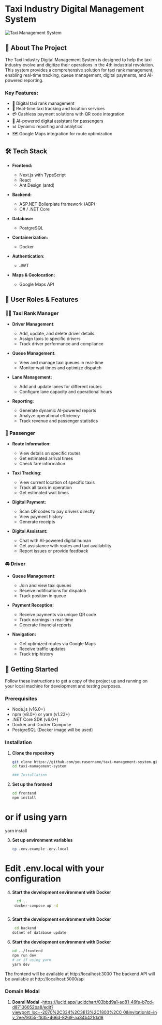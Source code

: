 ﻿# Taxi Industry Digital Management System

![Taxi Management System](https://your-project-logo-url.com/logo.png)

## 🚕 About The Project

The Taxi Industry Digital Management System is designed to help the taxi industry evolve and digitize their operations in the 4th industrial revolution. This system provides a comprehensive solution for taxi rank management, enabling real-time tracking, queue management, digital payments, and AI-powered reporting.

### Key Features:

- 🚖 Digital taxi rank management
- 📱 Real-time taxi tracking and location services
- 💳 Cashless payment solutions with QR code integration
- 🤖 AI-powered digital assistant for passengers
- 📊 Dynamic reporting and analytics
- 🗺️ Google Maps integration for route optimization

## 🛠️ Tech Stack

- **Frontend:**
  - Next.js with TypeScript
  - React
  - Ant Design (antd)

- **Backend:**
  - ASP.NET Boilerplate framework (ABP)
  - C# / .NET Core

- **Database:**
  - PostgreSQL

- **Containerization:**
  - Docker

- **Authentication:**
  - JWT

- **Maps & Geolocation:**
  - Google Maps API

## 👥 User Roles & Features

### 👨‍💼 Taxi Rank Manager

- **Driver Management:**
  - Add, update, and delete driver details
  - Assign taxis to specific drivers
  - Track driver performance and compliance

- **Queue Management:**
  - View and manage taxi queues in real-time
  - Monitor wait times and optimize dispatch

- **Lane Management:**
  - Add and update lanes for different routes
  - Configure lane capacity and operational hours

- **Reporting:**
  - Generate dynamic AI-powered reports
  - Analyze operational efficiency
  - Track revenue and passenger statistics

### 🧍 Passenger

- **Route Information:**
  - View details on specific routes
  - Get estimated arrival times
  - Check fare information

- **Taxi Tracking:**
  - View current location of specific taxis
  - Track all taxis in operation
  - Get estimated wait times

- **Digital Payment:**
  - Scan QR codes to pay drivers directly
  - View payment history
  - Generate receipts

- **Digital Assistant:**
  - Chat with AI-powered digital human
  - Get assistance with routes and taxi availability
  - Report issues or provide feedback

### 🚘 Driver

- **Queue Management:**
  - Join and view taxi queues
  - Receive notifications for dispatch
  - Track position in queue

- **Payment Reception:**
  - Receive payments via unique QR code
  - Track earnings in real-time
  - Generate financial reports

- **Navigation:**
  - Get optimized routes via Google Maps
  - Receive traffic updates
  - Track trip history

## 🚀 Getting Started

Follow these instructions to get a copy of the project up and running on your local machine for development and testing purposes.

### Prerequisites

- Node.js (v16.0+)
- npm (v8.0+) or yarn (v1.22+)
- .NET Core SDK (v6.0+)
- Docker and Docker Compose
- PostgreSQL (Docker image will be used)

### Installation

1. **Clone the repository**
   ```bash
   git clone https://github.com/yourusername/taxi-management-system.git
   cd taxi-management-system

   ### Installation

2. **Set up the frontend**
   ```bash
   cd frontend
   npm install
# or if using yarn
yarn install

3. **Set up environment variables**
   ```bash
   cp .env.example .env.local
# Edit .env.local with your configuration

4. **Start the development environment with Docker**
   ```bash
     cd ..
    docker-compose up -d
    
5. **Start the development environment with Docker**
   ```bash
    cd backend
   dotnet ef database update

6. **Start the development environment with Docker**
   ```bash
   cd ../frontend
   npm run dev
   # or if using yarn
   yarn dev

The frontend will be available at http://localhost:3000
The backend API will be available at http://localhost:5000/api

### Domain Modal

1. **Doami Modal**
   -https://lucid.app/lucidchart/03bbd9a1-ad81-46fe-b7cd-d87136052ba8/edit?viewport_loc=-2070%2C334%2C3813%2C1800%2C0_0&invitationId=inv_2ee79355-f835-466d-8269-aa34b421da18

